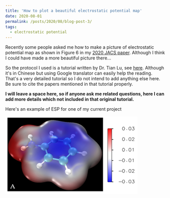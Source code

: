 ```yaml
---
title: 'How to plot a beautiful electrostatic potential map'
date: 2020-08-01
permalink: /posts/2020/08/blog-post-3/
tags:
  - electrostatic potential
---
```


Recently some people asked me how to make a picture of electrostatic potential map as shown in Figure 6 in my [2020 JACS paper](https://pubs.acs.org/doi/abs/10.1021/jacs.0c05643).
Although I think I could have made a more beautiful picture there...

So the protocol I used is a tutorial written by Dr. Tian Lu, see [here](http://sobereva.com/443). Although it's in Chinese but using Google translator can easily help the reading. That's a very detailed tutorial so I do not intend to add anything else here. Be sure to cite the papers mentioned in that tutorial properly. 

**I will leave a space here, so if anyone ask me related questions, here I can add more details which not included in that original tutorial.**

Here's an example of ESP for one of my current project

![ESP-A](/images/ESP-A.png)
